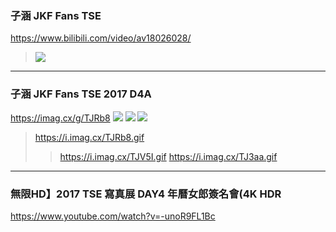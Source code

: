 ### 子涵 JKF Fans TSE
https://www.bilibili.com/video/av18026028/
>![](http://i2.hdslb.com/bfs/archive/8f89665e8e5d6ba8c18ea04322a78728f84047ea.jpg)
---
### 子涵 JKF Fans TSE 2017 D4A
https://imag.cx/g/TJRb8
![](https://i.imag.cx/TJRb8.md.gif)
![](https://i.imag.cx/TJV5I.md.gif)
![](https://i.imag.cx/TJ3aa.md.gif)
>https://i.imag.cx/TJRb8.gif
>>https://i.imag.cx/TJV5I.gif
>>https://i.imag.cx/TJ3aa.gif
---
### 無限HD】2017 TSE 寫真展 DAY4 年曆女郎簽名會(4K HDR
https://www.youtube.com/watch?v=-unoR9FL1Bc
